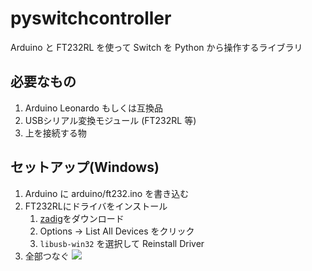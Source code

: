 # pyswitchcontroller

Arduino と FT232RL を使って Switch を Python から操作するライブラリ

## 必要なもの

1. Arduino Leonardo もしくは互換品
2. USBシリアル変換モジュール (FT232RL 等)
3. 上を接続する物
   
## セットアップ(Windows)

1. Arduino に arduino/ft232.ino を書き込む
2. FT232RLにドライバをインストール
   1. [zadig](https://zadig.akeo.ie/)をダウンロード
   2. Options -> List All Devices をクリック
   3. `libusb-win32` を選択して Reinstall Driver
3. 全部つなぐ
![](connect_image.jpg)
